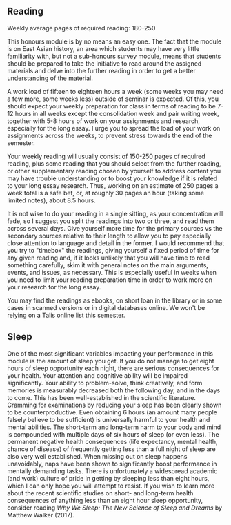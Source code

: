 ## Reading

Weekly average pages of required reading: 180-250

This honours module is by no means an easy one. The fact that the module is on East Asian history, an area which students may have very little familiarity with, but not a sub-honours survey module, means that students should be prepared to take the initiative to read around the assigned materials and delve into the further reading in order to get a better understanding of the material.

A work load of fifteen to eighteen hours a week (some weeks you may need a few more, some weeks less) outside of seminar is expected. Of this, you should expect your weekly preparation for class in terms of reading to be 7-12 hours in all weeks except the consolidation week and pair writing week, together with 5-8 hours of work on your assignments and research, especially for the long essay. I urge you to spread the load of your work on assignments across the weeks, to prevent stress towards the end of the semester.

Your weekly reading will usually consist of 150-250 pages of required reading, plus some reading that you should select from the further reading, or other supplementary reading chosen by yourself to address content you may have trouble understanding or to boost your knowledge if it is related to your long essay research. Thus, working on an estimate of 250 pages a week total is a safe bet, or, at roughly 30 pages an hour (taking some limited notes), about 8.5 hours.

It is not wise to do your reading in a single sitting, as your concentration will fade, so I suggest you split the readings into two or three, and read them across several days. Give yourself more time for the primary sources vs the secondary sources relative to their length to allow you to pay especially close attention to language and detail in the former. I would recommend that you try to "timebox" the readings, giving yourself a fixed period of time for any given reading and, if it looks unlikely that you will have time to read something carefully, skim it with general notes on the main arguments, events, and issues, as necessary.  This is especially useful in weeks when you need to limit your reading preparation time in order to work more on your research for the long essay.

You may find the readings as ebooks, on short loan in the library or in some cases in scanned versions or in digital databases online. We won't be relying on a Talis online list this semester.

## Sleep

One of the most significant variables impacting your performance in this module is the amount of sleep you get. If you do not manage to get eight hours of sleep opportunity each night, there are serious consequences for your health. Your attention and cognitive ability will be impaired significantly. Your ability to problem-solve, think creatively, and form memories is measurably decreased both the following day, and in the days to come. This has been well-established in the scientific literature. Cramming for examinations by reducing your sleep has been clearly shown to be counterproductive. Even obtaining 6 hours (an amount many people falsely believe to be sufficient) is universally harmful to your health and mental abilities. The short-term and long-term harm to your body and mind is compounded with multiple days of six hours of sleep (or even less). The permanent negative health consequences (life expectancy, mental health, chance of disease) of frequently getting less than a full night of sleep are also very well established. When missing out on sleep happens unavoidably, naps have been shown to significantly boost performance in mentally demanding tasks. There is unfortunately a widespread academic (and work) culture of pride in getting by sleeping less than eight hours, which I can only hope you will attempt to resist. If you wish to learn more about the recent scientific studies on short- and long-term health consequences of anything less than an eight hour sleep opportunity, consider reading *Why We Sleep: The New Science of Sleep and Dreams* by Matthew Walker (2017).
